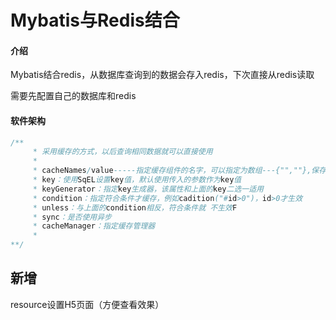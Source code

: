 # Mybatis与Redis结合

#### 介绍
Mybatis结合redis，从数据库查询到的数据会存入redis，下次直接从redis读取

需要先配置自己的数据库和redis

#### 软件架构
```java
/**
     * 采用缓存的方式，以后查询相同数据就可以直接使用
     *
     * cacheNames/value-----指定缓存组件的名字，可以指定为数组---{"",""},保存多个缓存
     * key：使用SqEL设置key值，默认使用传入的参数作为key值
     * keyGenerator：指定key生成器，该属性和上面的key二选一适用
     * condition：指定符合条件才缓存，例如cadition("#id>0")，id>0才生效
     * unless：与上面的condition相反，符合条件就 不生效F
     * sync：是否使用异步
     * cacheManager：指定缓存管理器
     *
**/
```

## 新增
resource设置H5页面（方便查看效果）

